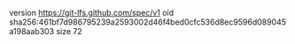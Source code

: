 version https://git-lfs.github.com/spec/v1
oid sha256:461bf7d986795239a2593002d46f4bed0cfc536d8ec9596d089045a198aab303
size 72
